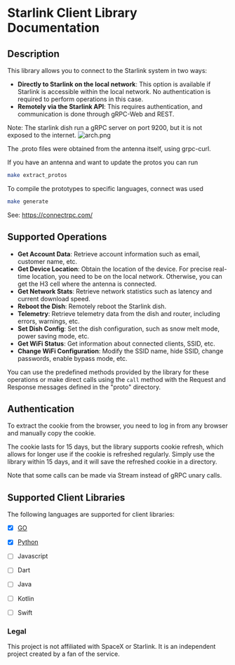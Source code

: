 # Starlink Client Library Documentation

## Description

This library allows you to connect to the Starlink system in two ways:
- **Directly to Starlink on the local network**: This option is available if Starlink is accessible within the local network. No authentication is required to perform operations in this case.
- **Remotely via the Starlink API**: This requires authentication, and communication is done through gRPC-Web and REST.

Note: The starlink dish run a gRPC server on port 9200, but it is not exposed to the internet.
![arch.png](https://raw.githubusercontent.com/Eitol/starlink-client/refs/heads/main/docs/imgs/arch.png)

The .proto files were obtained from the antenna itself, using grpc-curl.

If you have an antenna and want to update the protos you can run
```bash
make extract_protos
```

To compile the prototypes to specific languages, connect was used

```bash
make generate
```

See: https://connectrpc.com/



## Supported Operations

- **Get Account Data**: Retrieve account information such as email, customer name, etc.
- **Get Device Location**: Obtain the location of the device. For precise real-time location, you need to be on the local network. Otherwise, you can get the H3 cell where the antenna is connected.
- **Get Network Stats**: Retrieve network statistics such as latency and current download speed.
- **Reboot the Dish**: Remotely reboot the Starlink dish.
- **Telemetry**: Retrieve telemetry data from the dish and router, including errors, warnings, etc.
- **Set Dish Config**: Set the dish configuration, such as snow melt mode, power saving mode, etc.
- **Get WiFi Status**: Get information about connected clients, SSID, etc.
- **Change WiFi Configuration**: Modify the SSID name, hide SSID, change passwords, enable bypass mode, etc.

You can use the predefined methods provided by the library for these operations or make direct calls using the `call` method with the Request and Response messages defined in the "proto" directory.

## Authentication
To extract the cookie from the browser, you need to log in from any browser and manually copy the cookie.

The cookie lasts for 15 days, but the library supports cookie refresh, which allows for longer use if the cookie is refreshed regularly. Simply use the library within 15 days, and it will save the refreshed cookie in a directory.

Note that some calls can be made via Stream instead of gRPC unary calls.




## Supported Client Libraries

The following languages are supported for client libraries:

- [x] [GO](https://github.com/Eitol/starlink-client/tree/main/libs/golang/client)
- [x] [Python](https://github.com/Eitol/starlink-client/tree/main/libs/python/starlink-client)
- [ ] Javascript
- [ ] Dart
- [ ] Java
- [ ] Kotlin
- [ ] Swift


### Legal

This project is not affiliated with SpaceX or Starlink. It is an independent project created by a fan of the service.